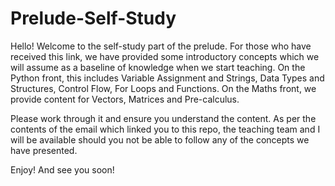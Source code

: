 # Prelude-Self-Study

Hello! Welcome to the self-study part of the prelude. For those who have received this link, we have provided some introductory concepts which we will assume as a baseline of knowledge when we start teaching. On the Python front, this includes Variable Assignment and Strings, Data Types and Structures, Control Flow, For Loops and Functions. On the Maths front, we provide content for Vectors, Matrices and Pre-calculus.

Please work through it and ensure you understand the content. As per the contents of the email which linked you to this repo, the teaching team and I will be available should you not be able to follow any of the concepts we have presented.

Enjoy! And see you soon!
